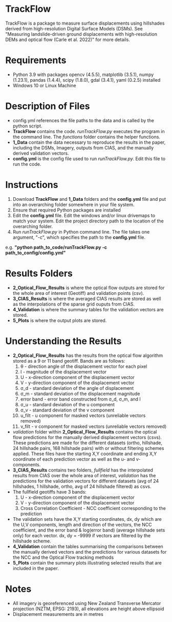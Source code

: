 # TrackFlow
TrackFlow is a package to measure surface displacements using hillshades derived from high-resolution Digital Surface Models (DSMs). See "Measuring landslide-driven ground displacements with high-resolution DEMs and optical flow (Carle et al. 2022)" for more details.

# Requirements
- Python 3.9 with packages opencv (4.5.5), matplotlib (3.5.1), numpy (1.23.1), pandas (1.4.4), scipy (1.8.0), gdal (3.4.1), yaml (0.2.5) installed
- Windows 10 or Linux Machine

# Description of Files
- config.yml references the file paths to the data and is called by the python script. 
- **TrackFlow** contains the code. *runTrackFlow.py* executes the program in the command line. The *functions* folder contains the helper functions. 
- **1_Data** contain the data necessary to reproduce the results in the paper, including the DSMs, Imagery, outputs from CIAS, and the manually derived validation vectors.
- **config.yml** is the config file used to run *runTrackFlow.py*. Edit this file to run the code.

# Instructions 
1. Download **TrackFlow** and **1_Data** folders and the **config.yml** file and put into an overarching folder somewhere in your file system.
2. Ensure that required Python packages are installed
3. Edit the **config.yml** file. Edit the windows and/or linux drivemaps to match your system. Edit the project directory path to the location of the overarching folder. 
4. Run *runTrackFlow.py* in Python command line. The file takes one argument, "-c", which specifies the path to the **config.yml** file. 

e.g. **"python path_to_code/runTrackFlow.py -c path_to_config/config.yml"**

# Results Folders
- **2_Optical_Flow_Results** is where the optical flow outputs are stored for the whole area of interest (Geotiff) and validation points (csv).
- **3_CIAS_Results** is where the averaged CIAS results are stored as well as the interpolations of the sparse grid ouputs from CIAS. 
- **4_Validation** is where the summary tables for the validation vectors are stored. 
- **5_Plots** is where the output plots are stored.

# Understanding the Results
- **2_Optical_Flow_Results** has the results from the optical flow algorithm stored as a 9 or 11 band geotiff. Bands are as follows:
  1. θ - direction angle of the displacement vector for each pixel
  2. l - magnitude of the displacement vector
  3. U - x-direction component of the displacement vector
  4. V - y-direction component of the displacement vector
  5. σ_d - standard deviation of the angle of displacement
  6. σ_m - standard deviation of the displacement magnitude
  7. error band - error band constructed from σ_d, σ_m, and l
  8. σ_u - standard deviation of the u component 
  9. σ_v - standard deviation of the v component 
  10. u_filt - u component for masked vectors (unreliable vectors removed)
  11. v_filt - v component for masked vectors (unreliable vectors removed) 
- *validation* folder within **2_Optical_Flow_Results** contains the optical flow predictions for the manually derived displacement vectors (csvs). These predictions are made for the different datasets (ortho, hillshade, 24 hillshade pairs, 168 hillshade pairs) with or without filtering schemes applied. These files have the starting X,Y coordinate and ending X,Y coordinate of each prediction vector as well as the u- and v- components.
- **3_CIAS_Results** contains two folders, *fullfield* has the interpolated results from CIAS over the whole area of interest, *validation* has the predictions for the validation vectors for different datasets (avg of 24 hillshades, 1 hillshade, ortho, avg of 24 hillshade filtered) as csvs. 
- The fullfield geotiffs have 3 bands:
  1. U - x-direction component of the displacement vector
  2. V - y-direction component of the displacement vector
  3. Cross Correlation Coefficient - NCC coefficient corresponding to the prediction 
- The validation sets have the X,Y starting coordinates, dx, dy which are the U,V components, length and direction of the vectors, the NCC coefficient, and the error band & log(error band) (average hillshade sets only) for each vector. dx, dy = -9999 if vectors are filtered by the hillshade scheme. 
- **4_Validation** contain the tables summarising the comparisons between the manually derived vectors and the predictions for various datasets for the NCC and the Optical Flow tracking methods
- **5_Plots** contain the summary plots illustrating selected results that are included in the paper.

# Notes
- All imagery is georeferenced using New Zealand Transverse Mercator projection (NZTM, EPSG: 2193), all elevations are height above ellipsoid 
- Displacement measurements are in metres


